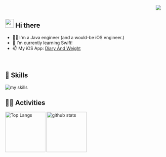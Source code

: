 <!--
**yu-ya-o/yu-ya-o** is a ✨ _special_ ✨ repository because its `README.md` (this file) appears on your GitHub profile.

Here are some ideas to get you started:

- 🔭 I’m currently working on ...
- 🌱 I’m currently learning ...
- 👯 I’m looking to collaborate on ...
- 🤔 I’m looking for help with ...
- 💬 Ask me about ...
- 📫 How to reach me: ...
- 😄 Pronouns: ...
- ⚡ Fun fact: ...
-->

<!-- 1. GitHub usernameを変更 -->
<div align="right">
  <img src="https://komarev.com/ghpvc/?username=yu-ya-o" />
</div>


<!-- 2. プロフィールや連絡先を変更 -->
## <img src="https://media.giphy.com/media/hvRJCLFzcasrR4ia7z/giphy.gif" width="28"> Hi there

- 🧑‍💻 I'm a Java engineer (and a would-be iOS engineer.)
- 🌱 I’m currently learning Swift!
- 📫 My iOS App: [Diary And Weight](https://apps.apple.com/jp/app/%E6%97%A5%E8%A8%98%E3%81%A8%E4%BD%93%E9%87%8D-bmi%E8%A8%88%E7%AE%97-%E3%82%B0%E3%83%A9%E3%83%95%E3%82%82%E8%A6%8B%E3%82%8C%E3%82%8B%E3%83%80%E3%82%A4%E3%82%A8%E3%83%83%E3%83%88%E6%97%A5%E8%A8%98/id6544789673)
<br>


<!-- 3. 好きな技術スタックに変更 -->
<!-- ライトモート：theme=light, ダークモート：theme=dark -->
<!-- アイコンの選択肢一覧：https://arc.net/l/quote/zizyykfh -->
## 🌱 Skills
<img alt="my skills" src="https://skillicons.dev/icons?theme=light&perline=7&i=java,spring,ts,angular,dart,flutter,swift,docker" />
<br>


<!-- 4. GitHub usernameを変更, 2箇所 -->
<!-- ライトモート：theme=light, ダークモート：theme=vue-dark  -->
## 🏃‍♀️ Activities
<div align="left"> 
  <img alt="Top Langs" height="130px" src="https://github-readme-stats.vercel.app/api?username=yu-ya-o&theme=light&layout=compact" />
  <img alt="github stats" height="130px" src="https://github-readme-stats.vercel.app/api/top-langs/?username=yu-ya-o&theme=light&layout=compact" />
</div>

